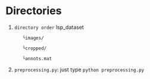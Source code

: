 # Directories
1. `directory order`
lsp_dataset

          └images/
          
          └cropped/
          
          └annots.mat

2. `preprocessing.py`: just type `python preprocessing.py`


